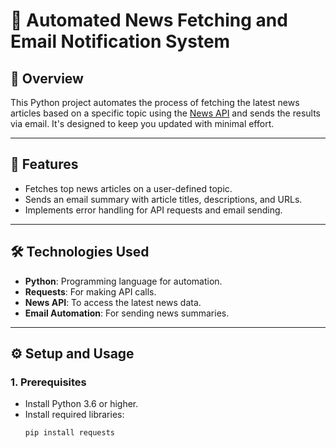 # 📰 Automated News Fetching and Email Notification System

## 📖 Overview
This Python project automates the process of fetching the latest news articles based on a specific topic using the [News API](https://newsapi.org/) and sends the results via email. It's designed to keep you updated with minimal effort.

---

## 🚀 Features
- Fetches top news articles on a user-defined topic.
- Sends an email summary with article titles, descriptions, and URLs.
- Implements error handling for API requests and email sending.

---

## 🛠️ Technologies Used
- **Python**: Programming language for automation.
- **Requests**: For making API calls.
- **News API**: To access the latest news data.
- **Email Automation**: For sending news summaries.

---

## ⚙️ Setup and Usage

### 1. Prerequisites
- Install Python 3.6 or higher.
- Install required libraries:
  ```bash
  pip install requests
